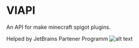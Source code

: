 # VIAPI
An API for make minecraft spigot plugins.

Helped by JetBrains Partener Programm
![alt text](https://media.discordapp.net/attachments/439074831896543232/884932685867409408/jetbrains.png?width=256&height=256)
